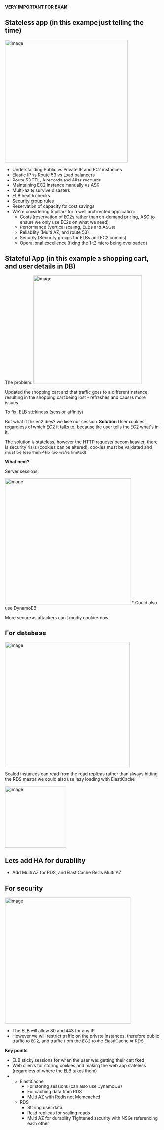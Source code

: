 **VERY IMPORTANT FOR EXAM**

## Stateless app (in this exampe just telling the time)
<img width="397" alt="image" src="https://github.com/UpheldSmile/Virtual-Network/assets/49825639/e22d7a3a-4106-495b-b683-e8e395930e35">

- Understanding Public vs Private IP and EC2 instances
- Elastic IP vs Route 53 vs Load balancers
- Route 53 TTL, A records and Alias recourds
- Maintaining EC2 instance manually vs ASG
- Multi-az to survive disasters
- ELB health checks
- Security group rules
- Reservation of capacity for cost savings
- We're considering 5 pillars for a well architected application:
  - Costs (reservation of EC2s rather than on-demand pricing, ASG to ensure we only use EC2s on what we need)
  - Performance (Vertical scaling, ELBs and ASGs)
  - Reliability (Multi AZ, and route 53)
  - Security (Security groups for ELBs and EC2 comms)
  - Operational excellence (fixing the 1 t2 micro being overloaded)

## Stateful App (in this example a shopping cart, and user details in DB)

The problem:
<img width="351" alt="image" src="https://github.com/UpheldSmile/Virtual-Network/assets/49825639/53759fe8-9ad5-43aa-a26b-544494b9d983">

Updated the shopping cart and that traffic goes to a different instance, resulting in the shopping cart being lost - refreshes and causes more issues.

To fix:
ELB stickiness (session affinity)

But what if the ec2 dies? we lose our session. **Solution** User cookies, regardless of which EC2 it talks to, because the user tells the EC2 what's in it.

The solution is stateless, however the HTTP requests becom heavier, there is security risks (cookies can be altered), cookies must be validated and must be less than 4kb (so we're limited)

**What next?**

Server sessions:

<img width="408" alt="image" src="https://github.com/UpheldSmile/Virtual-Network/assets/49825639/8ba7913b-a63a-425a-98af-573fd67a1ed4">
* Could also use DynamoDB

More secure as attackers can't modiy cookies now.

## For database


<img width="404" alt="image" src="https://github.com/UpheldSmile/Virtual-Network/assets/49825639/65548c8d-ba51-44fb-a390-4179f15caa14">

Scaled instances can read from the read replicas rather than always hitting the RDS master we could also use lazy loading with ElastiCache


<img width="199" alt="image" src="https://github.com/UpheldSmile/Virtual-Network/assets/49825639/9853b2be-a9dd-4bef-954d-772c11613812">

## Lets add HA for durability

- Add Multi AZ for RDS, and ElastiCache Redis Multi AZ

## For security

<img width="408" alt="image" src="https://github.com/UpheldSmile/Virtual-Network/assets/49825639/3e30edf5-a9f7-4767-b9bd-35c672cad826">

- The ELB will allow 80 and 443 for any IP
- However we will restrict traffic on the private instances, therefore public traffic to EC2, and traffic from the EC2 to the ElastiCache or RDS

**Key points**
- ELB sticky sessions for when the user was getting their cart fked
- Web clients for storing cookies and making the web app stateless (regardless of where the ELB takes them)
- - ElastiCache
    - For storing sessions (can also use DynamoDB)
    - For caching data from RDS
    - Multi AZ with Redis not Memcached
  - RDS
    - Storing user data
    - Read replicas for scaling reads
    - Multi AZ for durability
  Tightened security with NSGs referencing each other




